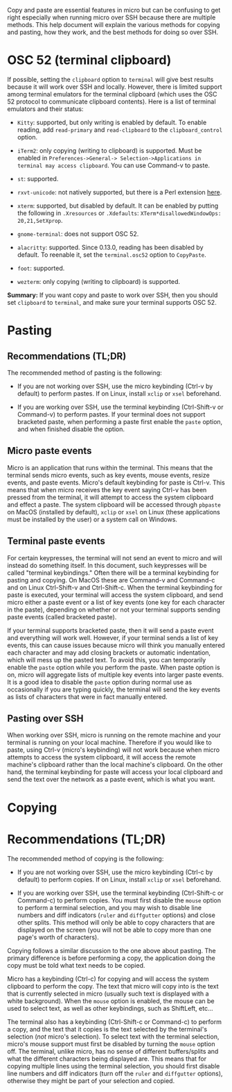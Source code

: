 Copy and paste are essential features in micro but can be
confusing to get right especially when running micro over SSH
because there are multiple methods. This help document will explain
the various methods for copying and pasting, how they work,
and the best methods for doing so over SSH.

# OSC 52 (terminal clipboard)

If possible, setting the `clipboard` option to `terminal` will give
best results because it will work over SSH and locally. However, there
is limited support among terminal emulators for the terminal clipboard
(which uses the OSC 52 protocol to communicate clipboard contents).
Here is a list of terminal emulators and their status:

* `Kitty`: supported, but only writing is enabled by default. To enable
  reading, add `read-primary` and `read-clipboard` to the
  `clipboard_control` option.

* `iTerm2`: only copying (writing to clipboard) is supported. Must be enabled in
  `Preferences->General-> Selection->Applications in terminal may access clipboard`.
  You can use Command-v to paste.

* `st`: supported.

* `rxvt-unicode`: not natively supported, but there is a Perl extension
   [here](http://anti.teamidiot.de/static/nei/*/Code/urxvt/).

* `xterm`: supported, but disabled by default. It can be enabled by putting
   the following in `.Xresources` or `.Xdefaults`:
   `XTerm*disallowedWindowOps: 20,21,SetXprop`.

* `gnome-terminal`: does not support OSC 52.

* `alacritty`: supported. Since 0.13.0, reading has been disabled by default.
   To reenable it, set the `terminal.osc52` option to `CopyPaste`.

* `foot`: supported.

* `wezterm`: only copying (writing to clipboard) is supported.


**Summary:** If you want copy and paste to work over SSH, then you
should set `clipboard` to `terminal`, and make sure your terminal
supports OSC 52.

# Pasting

## Recommendations (TL;DR)

The recommended method of pasting is the following:

* If you are not working over SSH, use the micro keybinding (Ctrl-v
  by default) to perform pastes. If on Linux, install `xclip` or
  `xsel` beforehand.

* If you are working over SSH, use the terminal keybinding
  (Ctrl-Shift-v or Command-v) to perform pastes. If your terminal
  does not support bracketed paste, when performing a paste first
  enable the `paste` option, and when finished disable the option.

## Micro paste events

Micro is an application that runs within the terminal. This means
that the terminal sends micro events, such as key events, mouse
events, resize events, and paste events. Micro's default keybinding
for paste is Ctrl-v. This means that when micro receives the key
event saying Ctrl-v has been pressed from the terminal, it will
attempt to access the system clipboard and effect a paste. The
system clipboard will be accessed through `pbpaste` on MacOS
(installed by default), `xclip` or `xsel` on Linux (these
applications must be installed by the user) or a system call on
Windows.

## Terminal paste events

For certain keypresses, the terminal will not send an event to
micro and will instead do something itself. In this document,
such keypresses will be called "terminal keybindings." Often
there will be a terminal keybinding for pasting and copying. On
MacOS these are Command-v and Command-c and on Linux Ctrl-Shift-v
and Ctrl-Shift-c. When the terminal keybinding for paste is
executed, your terminal will access the system clipboard, and send
micro either a paste event or a list of key events (one key for each
character in the paste), depending on whether or not your terminal
supports sending paste events (called bracketed paste).

If your terminal supports bracketed paste, then it will send a paste
event and everything will work well. However, if your terminal
sends a list of key events, this can cause issues because micro
will think you manually entered each character and may add closing
brackets or automatic indentation, which will mess up the pasted
text. To avoid this, you can temporarily enable the `paste` option
while you perform the paste. When paste option is on, micro will
aggregate lists of multiple key events into larger paste events.
It is a good idea to disable the `paste` option during normal use
as occasionally if you are typing quickly, the terminal will send
the key events as lists of characters that were in fact manually
entered.

## Pasting over SSH

When working over SSH, micro is running on the remote machine and
your terminal is running on your local machine. Therefore if you
would like to paste, using Ctrl-v (micro's keybinding) will not
work because when micro attempts to access the system clipboard,
it will access the remote machine's clipboard rather than the local
machine's clipboard. On the other hand, the terminal keybinding
for paste will access your local clipboard and send the text over
the network as a paste event, which is what you want.

# Copying

# Recommendations (TL;DR)

The recommended method of copying is the following:

* If you are not working over SSH, use the micro keybinding (Ctrl-c by
  default) to perform copies. If on Linux, install `xclip` or `xsel`
  beforehand.

* If you are working over SSH, use the terminal keybinding
  (Ctrl-Shift-c or Command-c) to perform copies. You must first disable
  the `mouse` option to perform a terminal selection, and you may wish
  to disable line numbers and diff indicators (`ruler` and `diffgutter`
  options) and close other splits. This method will only be able to copy
  characters that are displayed on the screen (you will not be able to
  copy more than one page's worth of characters).

Copying follows a similar discussion to the one above about pasting.
The primary difference is before performing a copy, the application
doing the copy must be told what text needs to be copied.

Micro has a keybinding (Ctrl-c) for copying and will access the system
clipboard to perform the copy. The text that micro will copy into is
the text that is currently selected in micro (usually such text is
displayed with a white background). When the `mouse` option is enabled,
the mouse can be used to select text, as well as other keybindings,
such as ShiftLeft, etc...

The terminal also has a keybinding (Ctrl-Shift-c or Command-c) to perform
a copy, and the text that it copies is the text selected by the terminal's
selection (*not* micro's selection). To select text with the terminal
selection, micro's mouse support must first be disabled by turning the
`mouse` option off. The terminal, unlike micro, has no sense of different
buffers/splits and what the different characters being displayed are. This
means that for copying multiple lines using the terminal selection, you
should first disable line numbers and diff indicators (turn off the `ruler`
and `diffgutter` options), otherwise they might be part of your selection
and copied.
